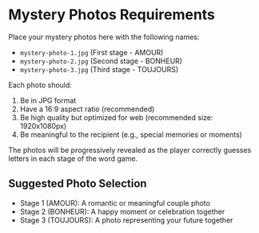 # Mystery Photos Requirements

Place your mystery photos here with the following names:

- `mystery-photo-1.jpg` (First stage - AMOUR)
- `mystery-photo-2.jpg` (Second stage - BONHEUR)
- `mystery-photo-3.jpg` (Third stage - TOUJOURS)

Each photo should:

1. Be in JPG format
2. Have a 16:9 aspect ratio (recommended)
3. Be high quality but optimized for web (recommended size: 1920x1080px)
4. Be meaningful to the recipient (e.g., special memories or moments)

The photos will be progressively revealed as the player correctly guesses letters in each stage of the word game.

## Suggested Photo Selection

- Stage 1 (AMOUR): A romantic or meaningful couple photo
- Stage 2 (BONHEUR): A happy moment or celebration together
- Stage 3 (TOUJOURS): A photo representing your future together
